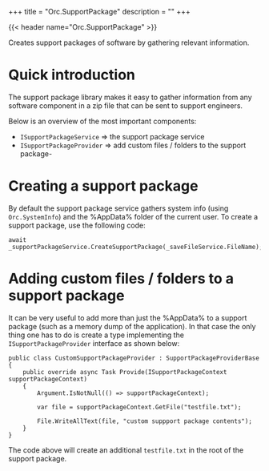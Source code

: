 +++
title = "Orc.SupportPackage" 
description = ""
+++

{{< header name="Orc.SupportPackage" >}}

Creates support packages of software by gathering relevant information.

# Quick introduction

The support package library makes it easy to gather information from any software component in a zip file that can be sent to support engineers.

Below is an overview of the most important components:

- `ISupportPackageService` => the support package service
- `ISupportPackageProvider` => add custom files / folders to the support package- 

# Creating a support package

By default the support package service gathers system info (using `Orc.SystemInfo`) and the %AppData% folder of the current user. To create a support package, use the following code:

```
await _supportPackageService.CreateSupportPackage(_saveFileService.FileName);
```

# Adding custom files / folders to a support package

It can be very useful to add more than just the %AppData% to a support package (such as a memory dump of the application). In that case the only thing one has to do is create a type implementing the `ISupportPackageProvider` interface as shown below:

```
public class CustomSupportPackageProvider : SupportPackageProviderBase
{
	public override async Task Provide(ISupportPackageContext supportPackageContext)
	{
		Argument.IsNotNull(() => supportPackageContext);

		var file = supportPackageContext.GetFile("testfile.txt");
		
		File.WriteAllText(file, "custom suppport package contents");
	}
}
```

The code above will create an additional `testfile.txt` in the root of the support package.
